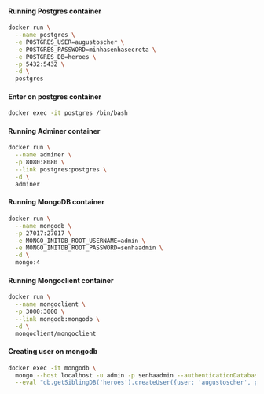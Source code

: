 #### Running Postgres container
```bash
docker run \
  --name postgres \
  -e POSTGRES_USER=augustoscher \
  -e POSTGRES_PASSWORD=minhasenhasecreta \
  -e POSTGRES_DB=heroes \
  -p 5432:5432 \
  -d \
  postgres
```
#### Enter on postgres container
```bash
docker exec -it postgres /bin/bash
```

#### Running Adminer container
```bash
docker run \
  --name adminer \
  -p 8080:8080 \
  --link postgres:postgres \
  -d \
  adminer
```

#### Running MongoDB container
```bash
docker run \
  --name mongodb \
  -p 27017:27017 \
  -e MONGO_INITDB_ROOT_USERNAME=admin \
  -e MONGO_INITDB_ROOT_PASSWORD=senhaadmin \
  -d \
  mongo:4
```

#### Running Mongoclient container
```bash
docker run \
  --name mongoclient \
  -p 3000:3000 \
  --link mongodb:mongodb \
  -d \
  mongoclient/mongoclient
```

#### Creating user on mongodb
```bash
docker exec -it mongodb \
  mongo --host localhost -u admin -p senhaadmin --authenticationDatabase admin \
  --eval "db.getSiblingDB('heroes').createUser({user: 'augustoscher', pwd: 'minhasenhasecreta', roles: [{role: 'readWrite', db: 'heroes'}]})"
```